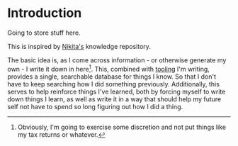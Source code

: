 # Introduction

Going to store stuff here.

This is inspired by [Nikita's](https://wiki.nikitavoloboev.xyz) knowledge repository.

The basic idea is, as I come across information - or otherwise generate my own - I write it down in here[^no shit not private info]. This, combined with [tooling](/meta/tooling.md) I'm writing, provides a single, searchable database for things I know. So that I don't have to keep searching how I did something previously. Additionally, this serves to help reinforce things I've learned, both by forcing myself to write down things I learn, as well as write it in a way that should help my future self not have to spend so long figuring out how I did a thing.

[^no shit not private info]: Obviously, I'm going to exercise some discretion and not put things like my tax returns or whatever.
